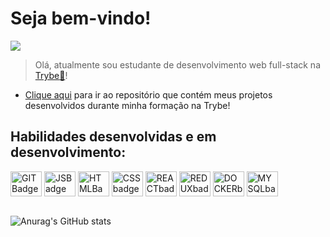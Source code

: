 # Seja bem-vindo!

<div>
	<a href="https://www.linkedin.com/in/ant%C3%B4nio-santana-gon%C3%A7alves-neto-98b093240/overlay/contact-info/" target="_blank"><img src= "https://img.shields.io/badge/LinkedIn-0077B5?style=for-the-badge&logo=linkedin&logoColor=white" target="_blank"></a>
</div>

> Olá, atualmente sou estudante de desenvolvimento web full-stack na [Trybe:rocket:](https://www.betrybe.com/)!

- [Clique aqui](https://github.com/AntonioSsantana/first) para ir ao repositório que contém meus projetos desenvolvidos durante minha formação na Trybe!

<div style="display: inline_block">
	<h2>Habilidades desenvolvidas e em desenvolvimento:</h2>
<img align="center" alt="GITBadge" height="40" width="50" src="https://cdn.jsdelivr.net/gh/devicons/devicon/icons/git/git-original.svg" />
<img align="center" alt="JSBadge" height="40" width="50" src="https://cdn.jsdelivr.net/gh/devicons/devicon/icons/javascript/javascript-original.svg">
<img align="center" alt="HTMLBadge" height="40" width="50" src="https://cdn.jsdelivr.net/gh/devicons/devicon/icons/html5/html5-original.svg">
<img align="center" alt="CSSbadge" height="40" width="50" src="https://cdn.jsdelivr.net/gh/devicons/devicon/icons/css3/css3-original.svg">
<img align="center" alt="REACTbadge" height="40" width="50" src="https://cdn.jsdelivr.net/gh/devicons/devicon/icons/react/react-original.svg">
<img align="center" alt="REDUXbadge" height="40" width="50" src="https://cdn.jsdelivr.net/gh/devicons/devicon/icons/redux/redux-original.svg" />
<img align="center" alt="DOCKERbadge" height="40" width="50" src="https://cdn.jsdelivr.net/gh/devicons/devicon/icons/docker/docker-original-wordmark.svg" />  
<img align="center" alt="MYSQLbadge" height="40" width="50" src="https://cdn.jsdelivr.net/gh/devicons/devicon/icons/mysql/mysql-original-wordmark.svg" />        
</div>
<br />

![Anurag's GitHub stats](https://github-readme-stats.vercel.app/api?username=AntonioSsantana&show_icons=true&theme=tokyonight)

